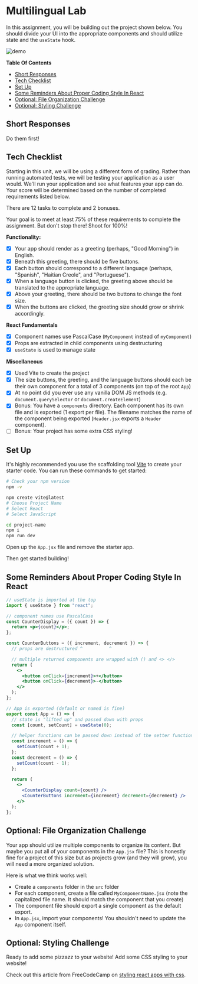 # Multilingual Lab

In this assignment, you will be building out the project shown below. You should divide your UI into the appropriate components and should utilize state and the `useState` hook.

![demo](./demo.gif)

**Table Of Contents**

- [Short Responses](#short-responses)
- [Tech Checklist](#tech-checklist)
- [Set Up](#set-up)
- [Some Reminders About Proper Coding Style In React](#some-reminders-about-proper-coding-style-in-react)
- [Optional: File Organization Challenge](#optional-file-organization-challenge)
- [Optional: Styling Challenge](#optional-styling-challenge)

## Short Responses

Do them first!

## Tech Checklist

Starting in this unit, we will be using a different form of grading. Rather than running automated tests, we will be testing your application as a user would. We'll run your application and see what features your app can do. Your score will be determined based on the number of completed requirements listed below.

There are 12 tasks to complete and 2 bonuses.

Your goal is to meet at least 75% of these requirements to complete the assignment. But don't stop there! Shoot for 100%!

**Functionality:**

- [x] Your app should render as a greeting (perhaps, "Good Morning") in English.
- [x] Beneath this greeting, there should be five buttons.
- [x] Each button should correspond to a different language (perhaps, "Spanish", "Haitian Creole", and "Portuguese").
- [x] When a language button is clicked, the greeting above should be translated to the appropriate language.
- [x] Above your greeting, there should be two buttons to change the font size.
- [x] When the buttons are clicked, the greeting size should grow or shrink accordingly.

**React Fundamentals**

- [x] Component names use PascalCase (`MyComponent` instead of `myComponent`)
- [x] Props are extracted in child components using destructuring
- [x] `useState` is used to manage state

**Miscellaneous**

- [x] Used Vite to create the project
- [x] The size buttons, the greeting, and the language buttons should each be their own component for a total of 3 components (on top of the root `App`)
- [x] At no point did you ever use any vanilla DOM JS methods (e.g. `document.querySelector` or `document.createElement`)
- [x] Bonus: You have a `components` directory. Each component has its own file and is exported (1 export per file). The filename matches the name of the component being exported (`Header.jsx` exports a `Header` component).
- [ ] Bonus: Your project has some extra CSS styling!

## Set Up

It's highly recommended you use the scaffolding tool [Vite](https://vitejs.dev/guide/) to create your starter code. You can run these commands to get started:

```sh
# Check your npm version
npm -v

npm create vite@latest
# Choose Project Name
# Select React
# Select JavaScript

cd project-name
npm i
npm run dev
```

Open up the `App.jsx` file and remove the starter app.

Then get started building!

## Some Reminders About Proper Coding Style In React

```jsx
// useState is imported at the top
import { useState } from "react";

// component names use PascalCase
const CounterDisplay = ({ count }) => {
  return <p>{count}</p>;
};

const CounterButtons = ({ increment, decrement }) => {
  // props are destructured ^          ^

  // multiple returned components are wrapped with () and <> </>
  return (
    <>
      <button onClick={increment}>+</button>
      <button onClick={decrement}>-</button>
    </>
  );
};

// App is exported (default or named is fine)
export const App = () => {
  // state is "lifted up" and passed down with props
  const [count, setCount] = useState(0);

  // helper functions can be passed down instead of the setter function itself
  const increment = () => {
    setCount(count + 1);
  };
  const decrement = () => {
    setCount(count - 1);
  };

  return (
    <>
      <CounterDisplay count={count} />
      <CounterButtons increment={increment} decrement={decrement} />
    </>
  );
};
```

## Optional: File Organization Challenge

Your app should utilize multiple components to organize its content. But maybe you put all of your components in the `App.jsx` file? This is honestly fine for a project of this size but as projects grow (and they will grow), you will need a more organized solution.

Here is what we think works well:

- Create a `components` folder in the `src` folder
- For each component, create a file called `MyComponentName.jsx` (note the capitalized file name. It should match the component that you create)
- The component file should export a single component as the default export.
- In `App.jsx`, import your components! You shouldn't need to update the `App` component itself.

## Optional: Styling Challenge

Ready to add some pizzazz to your website! Add some CSS styling to your website!

Check out this article from FreeCodeCamp on [styling react apps with css](https://www.freecodecamp.org/news/style-react-apps-with-css/).

